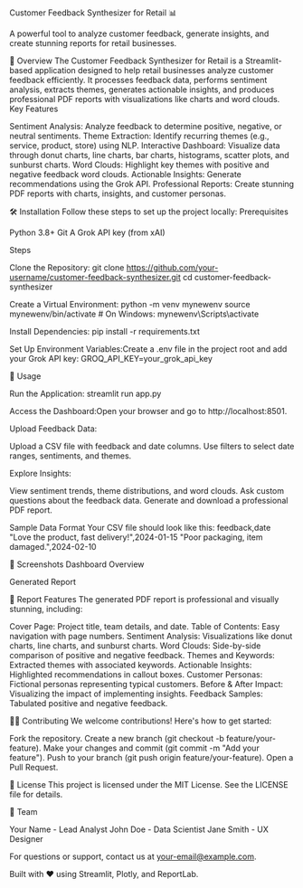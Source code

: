 Customer Feedback Synthesizer for Retail 📊

A powerful tool to analyze customer feedback, generate insights, and create stunning reports for retail businesses.

🚀 Overview
The Customer Feedback Synthesizer for Retail is a Streamlit-based application designed to help retail businesses analyze customer feedback efficiently. It processes feedback data, performs sentiment analysis, extracts themes, generates actionable insights, and produces professional PDF reports with visualizations like charts and word clouds.
Key Features

Sentiment Analysis: Analyze feedback to determine positive, negative, or neutral sentiments.
Theme Extraction: Identify recurring themes (e.g., service, product, store) using NLP.
Interactive Dashboard: Visualize data through donut charts, line charts, bar charts, histograms, scatter plots, and sunburst charts.
Word Clouds: Highlight key themes with positive and negative feedback word clouds.
Actionable Insights: Generate recommendations using the Grok API.
Professional Reports: Create stunning PDF reports with charts, insights, and customer personas.


🛠️ Installation
Follow these steps to set up the project locally:
Prerequisites

Python 3.8+
Git
A Grok API key (from xAI)

Steps

Clone the Repository:
git clone https://github.com/your-username/customer-feedback-synthesizer.git
cd customer-feedback-synthesizer


Create a Virtual Environment:
python -m venv mynewenv
source mynewenv/bin/activate  # On Windows: mynewenv\Scripts\activate


Install Dependencies:
pip install -r requirements.txt


Set Up Environment Variables:Create a .env file in the project root and add your Grok API key:
GROQ_API_KEY=your_grok_api_key




📖 Usage

Run the Application:
streamlit run app.py


Access the Dashboard:Open your browser and go to http://localhost:8501.

Upload Feedback Data:

Upload a CSV file with feedback and date columns.
Use filters to select date ranges, sentiments, and themes.


Explore Insights:

View sentiment trends, theme distributions, and word clouds.
Ask custom questions about the feedback data.
Generate and download a professional PDF report.



Sample Data Format
Your CSV file should look like this:
feedback,date
"Love the product, fast delivery!",2024-01-15
"Poor packaging, item damaged.",2024-02-10


📸 Screenshots
Dashboard Overview

Generated Report


📑 Report Features
The generated PDF report is professional and visually stunning, including:

Cover Page: Project title, team details, and date.
Table of Contents: Easy navigation with page numbers.
Sentiment Analysis: Visualizations like donut charts, line charts, and sunburst charts.
Word Clouds: Side-by-side comparison of positive and negative feedback.
Themes and Keywords: Extracted themes with associated keywords.
Actionable Insights: Highlighted recommendations in callout boxes.
Customer Personas: Fictional personas representing typical customers.
Before & After Impact: Visualizing the impact of implementing insights.
Feedback Samples: Tabulated positive and negative feedback.


🧑‍💻 Contributing
We welcome contributions! Here's how to get started:

Fork the repository.
Create a new branch (git checkout -b feature/your-feature).
Make your changes and commit (git commit -m "Add your feature").
Push to your branch (git push origin feature/your-feature).
Open a Pull Request.


📜 License
This project is licensed under the MIT License. See the LICENSE file for details.

👥 Team

Your Name - Lead Analyst
John Doe - Data Scientist
Jane Smith - UX Designer

For questions or support, contact us at your-email@example.com.

Built with ❤️ using Streamlit, Plotly, and ReportLab.
